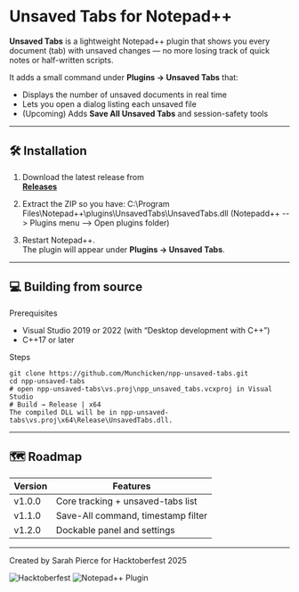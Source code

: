 # Unsaved Tabs for Notepad++

**Unsaved Tabs** is a lightweight Notepad++ plugin that shows you every document (tab)
with unsaved changes — no more losing track of quick notes or half-written scripts.

It adds a small command under **Plugins → Unsaved Tabs** that:

- Displays the number of unsaved documents in real time  
- Lets you open a dialog listing each unsaved file  
- (Upcoming) Adds **Save All Unsaved Tabs** and session-safety tools

---

## 🛠 Installation

1. Download the latest release from  
   **[Releases](https://github.com/Munchicken/npp-unsaved-tabs/releases)**  
2. Extract the ZIP so you have:
C:\Program Files\Notepad++\plugins\UnsavedTabs\UnsavedTabs.dll (Notepadd++ --> Plugins menu --> Open plugins folder)

3. Restart Notepad++.  
The plugin will appear under **Plugins → Unsaved Tabs**.

---

## 💻 Building from source

Prerequisites  
- Visual Studio 2019 or 2022 (with “Desktop development with C++”)  
- C++17 or later

Steps  
```
git clone https://github.com/Munchicken/npp-unsaved-tabs.git
cd npp-unsaved-tabs
# open npp-unsaved-tabs\vs.proj\npp_unsaved_tabs.vcxproj in Visual Studio
# Build → Release | x64
The compiled DLL will be in npp-unsaved-tabs\vs.proj\x64\Release\UnsavedTabs.dll.
```
---
## 🗺 Roadmap
| Version | Features |
|---------|----------|
| v1.0.0 | Core tracking + unsaved-tabs list |
| v1.1.0 | Save-All command, timestamp filter |
| v1.2.0 | Dockable panel and settings |
---
Created by Sarah Pierce for Hacktoberfest 2025

![Hacktoberfest](https://img.shields.io/badge/Hacktoberfest-2025-blueviolet)
![Notepad++ Plugin](https://img.shields.io/badge/Notepad++-Plugin-green)

